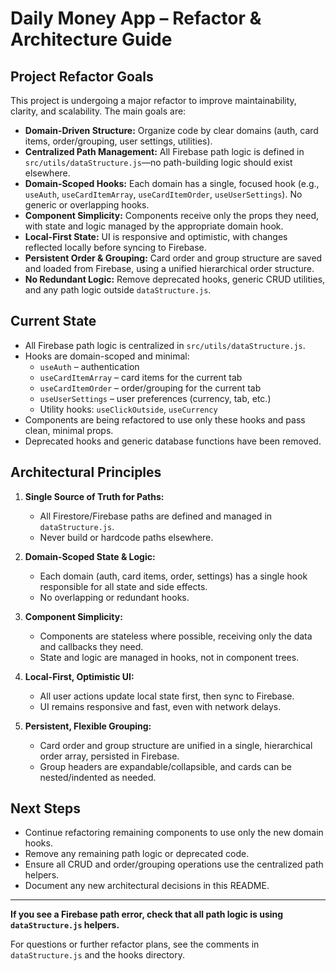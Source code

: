 # Daily Money App – Refactor & Architecture Guide

## Project Refactor Goals

This project is undergoing a major refactor to improve maintainability, clarity, and scalability. The main goals are:

- **Domain-Driven Structure:** Organize code by clear domains (auth, card items, order/grouping, user settings, utilities).
- **Centralized Path Management:** All Firebase path logic is defined in `src/utils/dataStructure.js`—no path-building logic should exist elsewhere.
- **Domain-Scoped Hooks:** Each domain has a single, focused hook (e.g., `useAuth`, `useCardItemArray`, `useCardItemOrder`, `useUserSettings`). No generic or overlapping hooks.
- **Component Simplicity:** Components receive only the props they need, with state and logic managed by the appropriate domain hook.
- **Local-First State:** UI is responsive and optimistic, with changes reflected locally before syncing to Firebase.
- **Persistent Order & Grouping:** Card order and group structure are saved and loaded from Firebase, using a unified hierarchical order structure.
- **No Redundant Logic:** Remove deprecated hooks, generic CRUD utilities, and any path logic outside `dataStructure.js`.

## Current State

- All Firebase path logic is centralized in `src/utils/dataStructure.js`.
- Hooks are domain-scoped and minimal:
  - `useAuth` – authentication
  - `useCardItemArray` – card items for the current tab
  - `useCardItemOrder` – order/grouping for the current tab
  - `useUserSettings` – user preferences (currency, tab, etc.)
  - Utility hooks: `useClickOutside`, `useCurrency`
- Components are being refactored to use only these hooks and pass clean, minimal props.
- Deprecated hooks and generic database functions have been removed.

## Architectural Principles

1. **Single Source of Truth for Paths:**

   - All Firestore/Firebase paths are defined and managed in `dataStructure.js`.
   - Never build or hardcode paths elsewhere.

2. **Domain-Scoped State & Logic:**

   - Each domain (auth, card items, order, settings) has a single hook responsible for all state and side effects.
   - No overlapping or redundant hooks.

3. **Component Simplicity:**

   - Components are stateless where possible, receiving only the data and callbacks they need.
   - State and logic are managed in hooks, not in component trees.

4. **Local-First, Optimistic UI:**

   - All user actions update local state first, then sync to Firebase.
   - UI remains responsive and fast, even with network delays.

5. **Persistent, Flexible Grouping:**
   - Card order and group structure are unified in a single, hierarchical order array, persisted in Firebase.
   - Group headers are expandable/collapsible, and cards can be nested/indented as needed.

## Next Steps

- Continue refactoring remaining components to use only the new domain hooks.
- Remove any remaining path logic or deprecated code.
- Ensure all CRUD and order/grouping operations use the centralized path helpers.
- Document any new architectural decisions in this README.

---

**If you see a Firebase path error, check that all path logic is using `dataStructure.js` helpers.**

For questions or further refactor plans, see the comments in `dataStructure.js` and the hooks directory.
